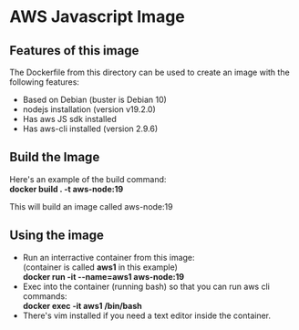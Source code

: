 # AWS Javascript Image

## Features of this image

The Dockerfile from this directory can be used to create an image with the following features:
- Based on Debian (buster is Debian 10)
- nodejs installation (version v19.2.0)
- Has aws JS sdk installed 
- Has aws-cli installed (version 2.9.6)

## Build the Image

Here's an example of the build command:  
**docker build . -t aws-node:19**  

This will build an image called aws-node:19

## Using the image

- Run an interractive container from this image:  
(container is called **aws1** in this example)    
**docker run -it --name=aws1 aws-node:19**
- Exec into the container (running bash) so that you can run aws cli commands:  
**docker exec -it aws1 /bin/bash**
- There's vim installed if you need a text editor inside the container.
